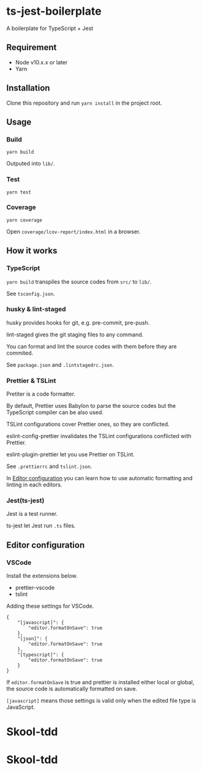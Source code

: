 # ts-jest-boilerplate

A boilerplate for TypeScript + Jest

## Requirement

- Node v10.x.x or later
- Yarn

## Installation

Clone this repository and run `yarn install` in the project root.

## Usage

### Build

```
yarn build
```

Outputed into `lib/`.

### Test

```
yarn test
```

### Coverage

```
yarn coverage
```

Open `coverage/lcov-report/index.html` in a browser.

## How it works

### TypeScript

`yarn build` transpiles the source codes from `src/` to `lib/`.

See `tsconfig.json`.

### husky & lint-staged

husky provides hooks for git, e.g. pre-commit, pre-push.

lint-staged gives the git staging files to any command.

You can format and lint the source codes with them before they are commited.

See `package.json` and `.lintstagedrc.json`.

### Prettier & TSLint

Pretiter is a code formatter.

By default, Prettier uses Babylon to parse the source codes but the TypeScript compiler can be also used.

TSLint configurations cover Prettier ones, so they are conflicted.

eslint-config-prettier invalidates the TSLint configurations conflicted with Prettier.

eslint-plugin-prettier let you use Prettier on TSLint.

See `.prettierrc` and `tslint.json`.

In [Editor configuration](#editor-configuration) you can learn how to use automatic formatting and linting in each editors.

### Jest(ts-jest)

Jest is a test runner.

ts-jest let Jest run `.ts` files.

## Editor configuration

### VSCode

Install the extensions below.

- prettier-vscode
- tslint

Adding these settings for VSCode.

```
{
    "[javascript]": {
        "editor.formatOnSave": true
    },
    "[json]": {
        "editor.formatOnSave": true
    },
    "[typescript]": {
        "editor.formatOnSave": true
    }
}
```

If `editor.formatOnSave` is true and prettier is installed either local or global, the source code is automatically formatted on save.

`[javascript]` means those settings is valid only when the edited file type is JavaScript.
# Skool-tdd
# Skool-tdd
